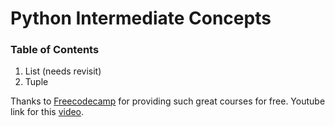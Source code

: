 # Python Intermediate Concepts

### Table of Contents
1. List (needs revisit)
2. Tuple



Thanks to [Freecodecamp](https://www.youtube.com/@freecodecamp) for providing such great courses for free.
Youtube link for this [video](https://www.youtube.com/watch?v=HGOBQPFzWKo).